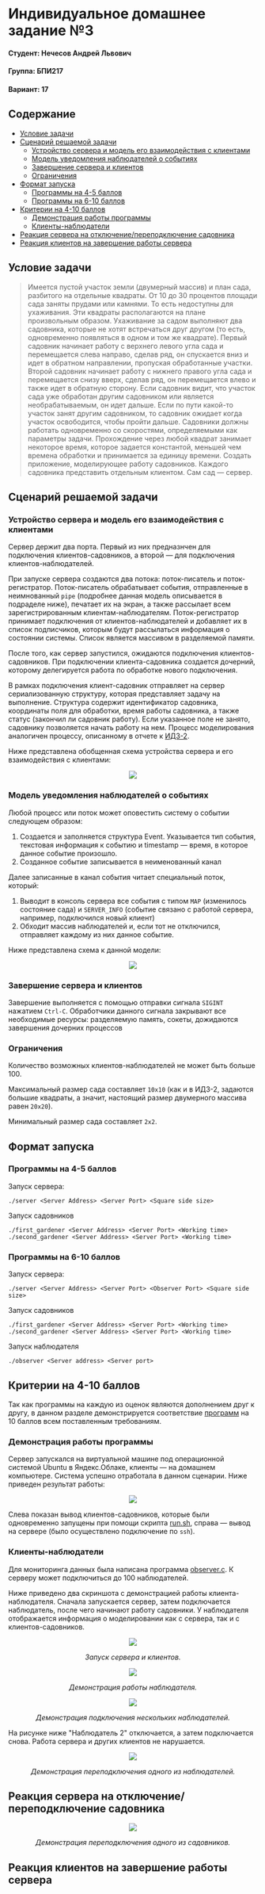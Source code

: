 # Индивидуальное домашнее задание №3
<!-- omit from toc -->
#### Студент: Нечесов Андрей Львович
<!-- omit from toc -->
#### Группа: БПИ217
<!-- omit from toc -->
#### Вариант: 17


<!-- omit from toc -->
## Содержание
- [Условие задачи](#условие-задачи)
- [Сценарий решаемой задачи](#сценарий-решаемой-задачи)
  - [Устройство сервера и модель его взаимодействия с клиентами](#устройство-сервера-и-модель-его-взаимодействия-с-клиентами)
  - [Модель уведомления наблюдателей о событиях](#модель-уведомления-наблюдателей-о-событиях)
  - [Завершение сервера и клиентов](#завершение-сервера-и-клиентов)
  - [Ограничения](#ограничения)
- [Формат запуска](#формат-запуска)
  - [Программы на 4-5 баллов](#программы-на-4-5-баллов)
  - [Программы на 6-10 баллов](#программы-на-6-10-баллов)
- [Критерии на 4-10 баллов](#критерии-на-4-10-баллов)
  - [Демонстрация работы программы](#демонстрация-работы-программы)
  - [Клиенты-наблюдатели](#клиенты-наблюдатели)
- [Реакция сервера на отключение/переподключение садовника](#реакция-сервера-на-отключениепереподключение-садовника)
- [Реакция клиентов на завершение работы сервера](#реакция-клиентов-на-завершение-работы-сервера)


## Условие задачи
>Имеется пустой участок земли (двумерный массив) и план сада, разбитого на отдельные квадраты. От 10 до 30 процентов площади сада заняты прудами или камнями. То есть недоступны для ухаживания. Эти квадраты располагаются на плане произвольным образом. Ухаживание за садом выполняют два садовника, которые не хотят встречаться друг другом (то есть, одновременно появляться в одном и том же квадрате). Первый садовник начинает работу с верхнего левого угла сада и перемещается слева направо, сделав ряд, он спускается вниз и идет в обратном направлении, пропуская обработанные участки. Второй садовник начинает работу с нижнего правого угла сада и перемещается снизу вверх, сделав ряд, он перемещается влево и также идет в обратную сторону. Если садовник видит, что участок сада уже обработан другим садовником или является необрабатываемым, он идет дальше. Если по пути какой-то участок занят другим садовником, то садовник ожидает когда участок освободится, чтобы пройти дальше. Садовники должны работать одновременно со скоростями, определяемыми как параметры задачи. Прохождение через любой квадрат занимает некоторое время, которое задается константой, меньшей чем времена обработки и принимается за единицу времени. Создать приложение, моделирующее работу садовников. Каждого садовника представить отдельным клиентом. Сам сад &mdash; сервер.

## Сценарий решаемой задачи
### Устройство сервера и модель его взаимодействия с клиентами
Сервер держит два порта. Первый из них предназнчен для подключения клиентов-садовников, а второй &mdash; для подключения клиентов-наблюдателей.  

При запуске сервера создаются два потока: поток-писатель и поток-регистратор. Поток-писатель обрабатывает события, отправленные в неимнованный `pipe` (подробнее данная модель описывается в подраделе ниже), печатает их на экран, а также рассылает всем зарегистрированным клиентам-наблюдателям. Поток-регистратор принимает подключения от клиентов-наблюдателей и добавляет их в список подписчиков, которым будут рассылаться информация о состоянии системы. Список является массивом в разделяемой памяти.  

После того, как сервер запустился, ожидаются подключения клиентов-садовников. При подключении клиента-садовника создается дочерний, которому делегируется работа по обработке нового подключения.

В рамках подключения клиент-садовник отправляет на сервер сериализованную структуру, которая представляет задачу на выполнение. Структура содержит идентификатор садовника, координаты поля для обработки, время работы садовника, а также статус (закончил ли садовник работу). Если указанное поле не занято, садовнику позволяется начать работу на нем. Процесс моделирования аналогичен процессу, описанному в отчете к [ИДЗ-2](https://github.com/Bopobywek/OS-IHW2).

Ниже представлена обобщенная схема устройства сервера и его взаимодействия с клиентами:

<p align="center">
<img src="./pictures/common_schema.png">
</p>

### Модель уведомления наблюдателей о событиях
Любой процесс или поток может оповестить систему о событии следующем образом:
1. Создается и заполняется структура Event. Указывается тип события, текстовая информация к событию и timestamp &mdash; время, в которое данное событие произошло.
2. Созданное событие записывается в неименованный канал

Далее записанные в канал события читает специальный поток, который:
1. Выводит в консоль сервера все события с типом `MAP` (изменилось состояние сада) и `SERVER_INFO` (событие связано с работой сервера, например, подключился новый клиент)
2. Обходит массив наблюдателей и, если тот не отключился, отправляет каждому из них данное событие.  

Ниже представлена схема к данной модели:
<p align="center">
<img src="./pictures/notification_schema.png">
</p>

### Завершение сервера и клиентов
Завершение выполняется с помощью отправки сигнала `SIGINT` нажатием `Ctrl-C`. Обработчики данного сигнала закрывают все необходимые ресурсы: разделяемую память, сокеты, дожидаются завершения дочерних процессов

### Ограничения
Количество возможных клиентов-наблюдателей не может быть больше 100.  

Максимальный размер сада составляет `10x10` (как и в ИДЗ-2, задаются большие квадраты, а значит, настоящий размер двумерного массива равен `20x20`).  

Минимальный размер сада составляет `2x2`.  

## Формат запуска 
### Программы на 4-5 баллов
Запуск сервера:
```console
./server <Server Address> <Server Port> <Square side size>
```
Запуск садовников
```console
./first_gardener <Server Address> <Server Port> <Working time>
./second_gardener <Server Address> <Server Port> <Working time>
```
### Программы на 6-10 баллов
Запуск сервера:
```console
./server <Server Address> <Server Port> <Observer Port> <Square side size>
```
Запуск садовников
```console
./first_gardener <Server Address> <Server Port> <Working time>
./second_gardener <Server Address> <Server Port> <Working time>
```
Запуск наблюдателя
```console
./observer <Server address> <Server port>
```
## Критерии на 4-10 баллов
Так как программы на каждую из оценок являются дополнением друг к другу, в данном разделе демонстрируется соответствие [программ](./6-10) на 10 баллов всем поставленным требованиям.
### Демонстрация работы программы
Сервер запускался на виртуальной машине под операционной системой Ubuntu в Яндекс.Облаке, клиенты &mdash; на домашнем компьютере. Система успешно отработала в данном сценарии. Ниже приведен результат работы:
<p align="center">
  <img src="./pictures/demo-1.png">
</p>

Слева показан вывод клиентов-садовников, которые были одновременно запущены при помощи скрипта [run.sh](./6-10/run.sh), справа &mdash; вывод на сервере (было осуществлено подключение по `ssh`).  


### Клиенты-наблюдатели
Для мониторинга данных была написана программа [observer.c](./6-10/observer.c). К серверу может подключиться до 100 наблюдателей. 

Ниже приведено два скриншота с демонстрацией работы клиента-наблюдателя. Сначала запускается сервер, затем подключается наблюдатель, после чего начинают работу садовники. У наблюдателя отображается информация о моделировании как с сервера, так и с клиентов-садовников.
<p align="center">
  <img src="./pictures/demo-2.png">
</p>
<p align="center">
<em>Запуск сервера и клиентов.</em>
</p>  
  

<p align="center">
  <img src="./pictures/demo-3.png">
</p>
<p align="center">
<em>Демонстрация работы наблюдателя.</em>
</p>  

<p align="center">
  <img src="./pictures/demo-4.png">
</p>
<p align="center">
<em>Демонстрация подключения нескольких наблюдателей.</em>
</p> 

На рисунке ниже "Наблюдатель 2" отключается, а затем подключается снова. Работа сервера и других клиентов не нарушается.

<p align="center">
  <img src="./pictures/demo-5.png">
</p>
<p align="center">
<em>Демонстрация переподключения одного из наблюдателей.</em>
</p> 

## Реакция сервера на отключение/переподключение садовника
<p align="center">
  <img src="./pictures/demo-6.png">
</p>
<p align="center">
<em>Демонстрация переподключения одного из садовников.</em>
</p> 

## Реакция клиентов на завершение работы сервера
